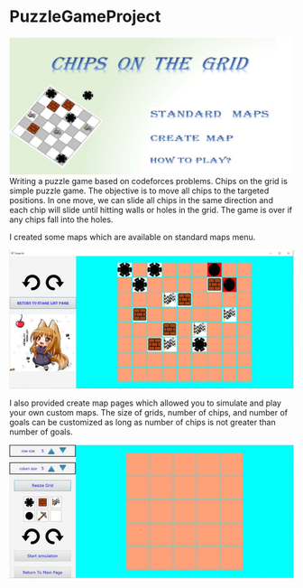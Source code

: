 # PuzzleGameProject
![plot](./res/Image/sample_main_menu.png)
Writing a puzzle game based on codeforces problems. 
Chips on the grid is simple puzzle game. The objective is to move all chips to the targeted positions.
In one move, we can slide all chips in the same direction and each chip will slide until hitting walls or holes in the grid.
The game is over if any chips fall into the holes.


I created some maps which are available on standard maps menu.

![plot](/res/Image/sample_game_map.png)

I also provided create map pages which allowed you to simulate and play your own custom maps.
The size of grids, number of chips, and number of goals can be customized as long as number of chips is not greater than number of goals.

![plot](./res/Image/sample_create_map.png)
